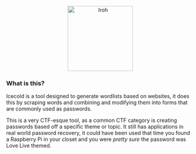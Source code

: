 <p align="center">
    <img alt="Iroh" src="http://i.imgur.com/q7DYXfF.png" height="175">
</p>

### What is this?

Icecold is a tool designed to generate wordlists based on websites, it does this by scraping words and combining and modifying them into forms that are commonly used as passwords.

This is a very CTF-esque tool, as a common CTF category is creating passwords based off a specific theme or topic. It still has applications in real world password recovery, it could have been used that time you found a Raspberry Pi in your closet and you were _pretty sure_ the password was Love Live themed.
